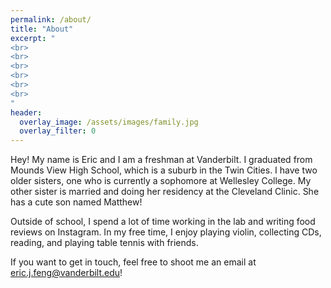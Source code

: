 ```yaml
---
permalink: /about/
title: "About"
excerpt: "
<br>
<br>
<br>
<br>
<br>
<br>
"
header:
  overlay_image: /assets/images/family.jpg
  overlay_filter: 0
---
```

Hey! My name is Eric and I am a freshman at Vanderbilt. I graduated from Mounds View High School, which is a suburb in the Twin Cities. I have two older sisters, one who is currently a sophomore at Wellesley College. My other sister is married and doing her residency at the Cleveland Clinic. She has a cute son named Matthew!

Outside of school, I spend a lot of time working in the lab and writing food reviews on Instagram. In my free time, I enjoy playing violin, collecting CDs, reading, and playing table tennis with friends.

If you want to get in touch, feel free to shoot me an email at [eric.j.feng@vanderbilt.edu](mailto:eric.j.feng@vanderbilt.edu)!
